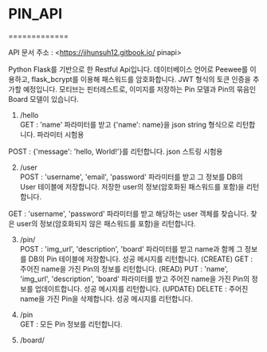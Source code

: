 # PIN_API
=============

API 문서 주소 : <https://jihunsuh12.gitbook.io/ pinapi>

Python Flask를 기반으로 한 Restful Api입니다.
데이터베이스 언어로 Peewee를 이용하고, flask_bcrypt를 이용해 패스워드를 암호화합니다.
JWT 형식의 토큰 인증을 추가할 예정입니다.
모티브는 핀터레스트로, 이미지를 저장하는 Pin 모델과 Pin의 묶음인 Board 모델이 있습니다.

1. /hello<br>
GET : 'name' 파라미터를 받고 {'name': name}을 json string 형식으로 리턴합니다. 파라미터 시험용

POST : {'message': 'hello, World!'}를 리턴합니다. json 스트링 시험용

2. /user<br>
POST : 'username', 'email', 'password' 파라미터를 받고 그 정보를 DB의 User 테이블에 저장합니다.
        저장한 user의 정보(암호화된 패스워드를 포함)을 리턴합니다.

GET : 'username', 'password' 파라미터를 받고 해당하는 user 객체를 찾습니다.
       찾은 user의 정보(암호화되지 않은 패스워드를 포함)을 리턴합니다.

3. /pin/<name><br>
POST : 'img_url', 'description', 'board' 파라미터를 받고 name과 함께 그 정보를 DB의 Pin 테이블에 저장합니다.
        성공 메시지를 리턴합니다. (CREATE)
GET :  주어진 name을 가진 Pin의 정보를 리턴합니다. (READ)
PUT :  'name', 'img_url', 'description', 'board' 파라미터를 받고 주어진 name을 가진 Pin의 정보를 업데이트합니다.
        성공 메시지를 리턴합니다. (UPDATE)
DELETE : 주어진 name을 가진 Pin을 삭제합니다.
         성공 메시지를 리턴합니다.

4. /pin<br>
GET : 모든 Pin 정보를 리턴합니다.


5. /board/<title><br>
POST : 'title', 'comment' 파라미터를 받고 그 정보를 DB의 Board 테이블에 저장합니다.
       성공 메시지를 리턴합니다.
GET :  주어진 title을 가진 Board의 정보를 리턴합니다.
PUT :  'title', 'comment' 파라미터를 받고 주어진 title을 가진 Board의 정보를 업데이트합니다.
       성공 메시지를 리턴합니다.
DELETE : 주어진 title을 가진 Board를 삭제합니다.
         성공 메시지를 리턴합니다.

6. /board
GET : 모든 Board 정보를 리턴합니다.

